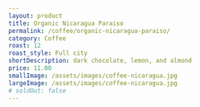 ```yaml
---
layout: product
title: Organic Nicaragua Paraiso
permalink: /coffee/organic-nicaragua-paraiso/
category: Coffee
roast: 12
roast_style: Full city
shortDescription: dark chocolate, lemon, and almond
price: 11.00
smallImage: /assets/images/coffee-nicaragua.jpg
largeImage: /assets/images/coffee-nicaragua.jpg
# soldOut: false
---  
```

